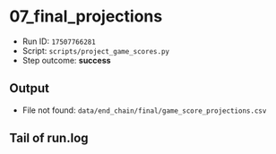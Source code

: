 # 07_final_projections
- Run ID: `17507766281`
- Script: `scripts/project_game_scores.py`
- Step outcome: **success**

## Output
- File not found: `data/end_chain/final/game_score_projections.csv`

## Tail of run.log
```
```

